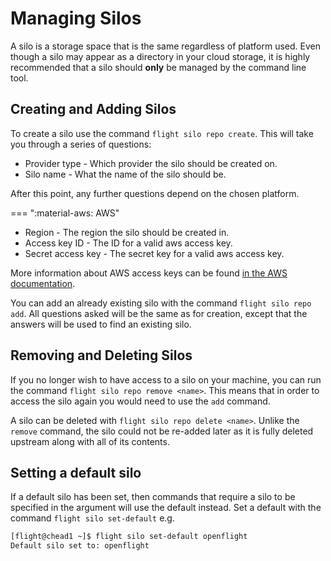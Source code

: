 # Managing Silos

A silo is a storage space that is the same regardless of platform used. Even though a silo may appear as a directory in your cloud storage, it is highly recommended that a silo should **only** be managed by the command line tool.

## Creating and Adding Silos

To create a silo use the command `flight silo repo create`. This will take you through a series of questions:

- Provider type - Which provider the silo should be created on.
- Silo name - What the name of the silo should be.

After this point, any further questions depend on the chosen platform.

=== ":material-aws: AWS"

   - Region - The region the silo should be created in.
   - Access key ID - The ID for a valid aws access key.
   - Secret access key - The secret key for a valid aws access key.

   More information about AWS access keys can be found [in the AWS documentation](https://docs.aws.amazon.com/powershell/latest/userguide/pstools-appendix-sign-up.html).

You can add an already existing silo with the command `flight silo repo add`. All questions asked will be the same as for creation, except that the answers will be used to find an existing silo.

## Removing and Deleting Silos

If you no longer wish to have access to a silo on your machine, you can run the command `flight silo repo remove <name>`. This means that in order to access the silo again you would need to use the `add` command.

A silo can be deleted with `flight silo repo delete <name>`. Unlike the `remove` command, the silo could not be re-added later as it is fully deleted upstream along with all of its contents.

## Setting a default silo

If a default silo has been set, then commands that require a silo to be specified in the argument will use the default instead. Set a default with the command `flight silo set-default` e.g.
```bash
[flight@chead1 ~]$ flight silo set-default openflight
Default silo set to: openflight
```
